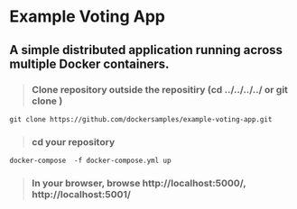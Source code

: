 # Example Voting App
## A simple distributed application running across multiple Docker containers.

> ### Clone repository outside the repositiry (cd ../../../../ or git clone <remote repository> <local folder path>) 

``` git clone https://github.com/dockersamples/example-voting-app.git ```

> ### cd your repository
``` docker-compose  -f docker-compose.yml up ```

> ### In your browser, browse http://localhost:5000/, http://localhost:5001/
